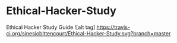 # Ethical-Hacker-Study
Ethical Hacker Study Guide 
![alt tag]<image> https://travis-ci.org/sinesiobittencourt/Ethical-Hacker-Study.svg?branch=master </image>
